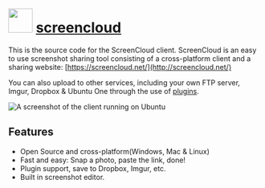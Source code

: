 # <img src="https://cdn.jsdelivr.net/gh/chocolatey-community/chocolatey-coreteampackages@1c7defed5af3d4f87905acc3d19cfa1903e78bc4/icons/screencloud.svg" width="48" height="48"/> [screencloud](https://chocolatey.org/packages/screencloud)

This is the source code for the ScreenCloud client. ScreenCloud is an easy to use screenshot sharing tool consisting of a cross-platform client and a sharing website: [https://screencloud.net/](http://screencloud.net/)

You can also upload to other services, including your own FTP server, Imgur, Dropbox & Ubuntu One through the use of [plugins](https://github.com/olav-st/screencloud-plugins).

![A screenshot of the client running on Ubuntu](https://screencloud.net/img/systemtray_linux.png)

Features
--------------
* Open Source and cross-platform(Windows, Mac & Linux)
* Fast and easy: Snap a photo, paste the link, done!
* Plugin support, save to Dropbox, Imgur, etc.
* Built in screenshot editor.

